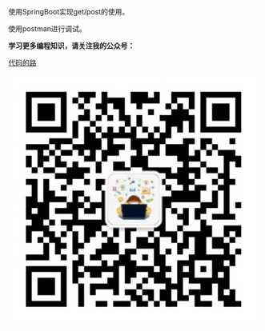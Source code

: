 使用SpringBoot实现get/post的使用。

使用postman进行调试。



**学习更多编程知识，请关注我的公众号：**

[代码的路](https://mp.weixin.qq.com/s/t0t89DFgJ1TEzI4uI5giHg)

<img src="./公众号二维码.png" width="500px" />

 